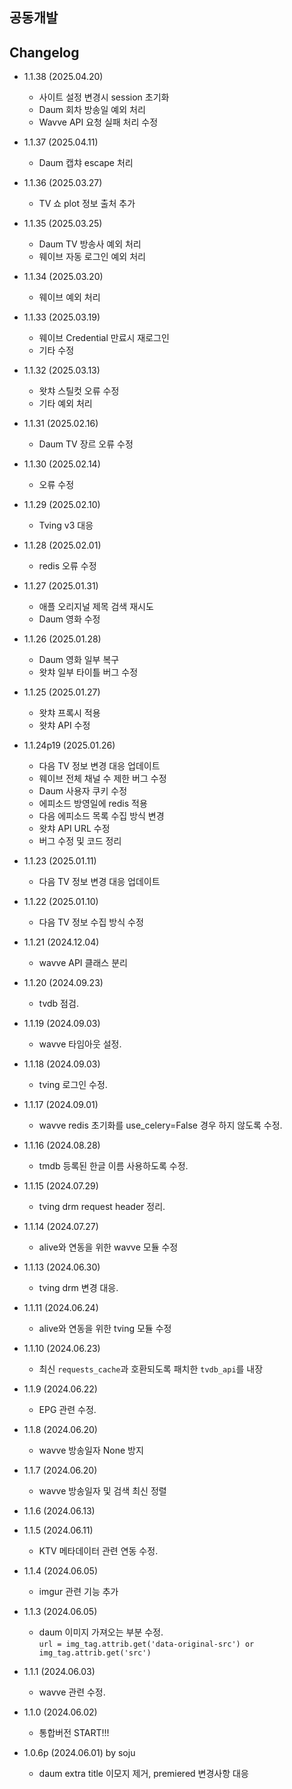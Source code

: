 ## 공동개발

## Changelog
- 1.1.38 (2025.04.20)
  - 사이트 설정 변경시 session 초기화
  - Daum 회차 방송일 예외 처리
  - Wavve API 요청 실패 처리 수정
  
- 1.1.37 (2025.04.11)
  - Daum 캡챠 escape 처리

- 1.1.36 (2025.03.27)
  - TV 쇼 plot 정보 출처 추가

- 1.1.35 (2025.03.25)
  - Daum TV 방송사 예외 처리
  - 웨이브 자동 로그인 예외 처리

- 1.1.34 (2025.03.20)
  - 웨이브 예외 처리

- 1.1.33 (2025.03.19)
  - 웨이브 Credential 만료시 재로그인
  - 기타 수정

- 1.1.32 (2025.03.13)
  - 왓챠 스틸컷 오류 수정
  - 기타 예외 처리

- 1.1.31 (2025.02.16)
  - Daum TV 장르 오류 수정

- 1.1.30 (2025.02.14)
  - 오류 수정

- 1.1.29 (2025.02.10)
  - Tving v3 대응

- 1.1.28 (2025.02.01)
  - redis 오류 수정

- 1.1.27 (2025.01.31)
  - 애플 오리지널 제목 검색 재시도
  - Daum 영화 수정

- 1.1.26 (2025.01.28)
  - Daum 영화 일부 복구
  - 왓챠 일부 타이틀 버그 수정

- 1.1.25 (2025.01.27)
  - 왓챠 프록시 적용
  - 왓챠 API 수정

- 1.1.24p19 (2025.01.26)
  - 다음 TV 정보 변경 대응 업데이트
  - 웨이브 전체 채널 수 제한 버그 수정
  - Daum 사용자 쿠키 수정
  - 에피소드 방영일에 redis 적용
  - 다음 에피소드 목록 수집 방식 변경
  - 왓챠 API URL 수정
  - 버그 수정 및 코드 정리

- 1.1.23 (2025.01.11)
  - 다음 TV 정보 변경 대응 업데이트

- 1.1.22 (2025.01.10)
  - 다음 TV 정보 수집 방식 수정

- 1.1.21 (2024.12.04)
  - wavve API 클래스 분리

- 1.1.20 (2024.09.23)
  - tvdb 점검.

- 1.1.19 (2024.09.03)
  - wavve 타임아웃 설정.

- 1.1.18 (2024.09.03)
  - tving 로그인 수정.

- 1.1.17 (2024.09.01)
  - wavve redis 초기화를 use_celery=False 경우 하지 않도록 수정.

- 1.1.16 (2024.08.28)
  - tmdb 등록된 한글 이름 사용하도록 수정.

- 1.1.15 (2024.07.29)
  - tving drm request header 정리.

- 1.1.14 (2024.07.27)
  - alive와 연동을 위한 wavve 모듈 수정

- 1.1.13 (2024.06.30)
  - tving drm 변경 대응.

- 1.1.11 (2024.06.24)
  - alive와 연동을 위한 tving 모듈 수정

- 1.1.10 (2024.06.23)
  - 최신 `requests_cache`과 호환되도록 패치한 `tvdb_api`를 내장

- 1.1.9 (2024.06.22)
  - EPG 관련 수정.

- 1.1.8 (2024.06.20)
  - wavve 방송일자 None 방지

- 1.1.7 (2024.06.20)
  - wavve 방송일자 및 검색 최신 정렬

- 1.1.6 (2024.06.13)

- 1.1.5 (2024.06.11)
  - KTV 메타데이터 관련 연동 수정.

- 1.1.4 (2024.06.05)
  - imgur 관련 기능 추가

- 1.1.3 (2024.06.05)
  - daum 이미지 가져오는 부분 수정.<br>
  ```url = img_tag.attrib.get('data-original-src') or img_tag.attrib.get('src')```

- 1.1.1 (2024.06.03)
  - wavve 관련 수정.

- 1.1.0 (2024.06.02)
  - 통합버전 START!!!

- 1.0.6p (2024.06.01) by soju
  - daum extra title 이모지 제거, premiered 변경사항 대응